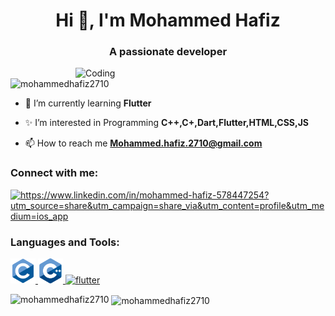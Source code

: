 
<h1 align="center">Hi 👋, I'm Mohammed Hafiz</h1>
<h3 align="center">A passionate developer</h3>
<img align="right" alt="Coding" width="400" src="https://cdn.dribbble.com/users/1162077/screenshots/3848914/media/7ed7d5ca074b48b328150e5a231e8d1f.gif">


<p align="left"> <img src="https://komarev.com/ghpvc/?username=mohammedhafiz2710&label=Profile%20views&color=0e75b6&style=flat" alt="mohammedhafiz2710" /> </p>

- 🌱 I’m currently learning **Flutter**

- ✨ I’m interested in Programming **C++,C+,Dart,Flutter,HTML,CSS,JS**

- 📫 How to reach me **Mohammed.hafiz.2710@gmail.com**

<h3 align="left">Connect with me:</h3>
<p align="left">
<a href="https://www.linkedin.com/in/mohammed-hafiz-578447254?utm_source=share&utm_campaign=share_via&utm_content=profile&utm_medium=ios_app" target="blank"><img align="center" src="https://raw.githubusercontent.com/rahuldkjain/github-profile-readme-generator/master/src/images/icons/Social/linked-in-alt.svg" alt="https://www.linkedin.com/in/mohammed-hafiz-578447254?utm_source=share&utm_campaign=share_via&utm_content=profile&utm_medium=ios_app" height="30" width="40" /></a>
</p>
<h3 align="left">Languages and Tools:</h3>
<p align="left"> <a href="https://www.cprogramming.com/" target="_blank" rel="noreferrer"> <img src="https://raw.githubusercontent.com/devicons/devicon/master/icons/c/c-original.svg" alt="c" width="40" height="40"/> </a> <a href="https://www.w3schools.com/cpp/" target="_blank" rel="noreferrer"> <img src="https://raw.githubusercontent.com/devicons/devicon/master/icons/cplusplus/cplusplus-original.svg" alt="cplusplus" width="40" height="40"/> </a> <a href="https://flutter.dev" target="_blank" rel="noreferrer"> <img src="https://www.vectorlogo.zone/logos/flutterio/flutterio-icon.svg" alt="flutter" width="40" height="40"/> </a> </p>

<p><img align="left" src="https://github-readme-stats.vercel.app/api/top-langs?username=mohammedhafiz2710&show_icons=true&locale=en&layout=compact" alt="mohammedhafiz2710" /></p>

<p>&nbsp;<img align="center" src="https://github-readme-stats.vercel.app/api?username=mohammedhafiz2710&show_icons=true&locale=en" alt="mohammedhafiz2710" /></p>
